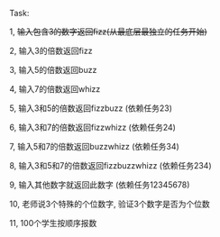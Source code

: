 Task:

1, ~~输入包含3的数字返回fizz(从最底层最独立的任务开始)~~

2, 输入3的倍数返回fizz

3, 输入5的倍数返回buzz

4, 输入7的倍数返回whizz

5, 输入3和5的倍数返回fizzbuzz (依赖任务23)

6, 输入3和7的倍数返回fizzwhizz (依赖任务24)

7, 输入5和7的倍数返回buzzwhizz (依赖任务34)

8, 输入3和5和7的倍数返回fizzbuzzwhizz (依赖任务234)

9, 输入其他数字就返回此数字 (依赖任务12345678)

10, 老师说3个特殊的个位数字, 验证3个数字是否为个位数

11, 100个学生按顺序报数
